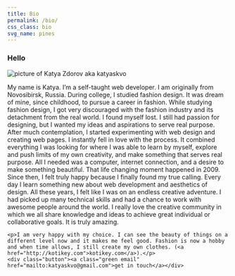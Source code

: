 ```yaml
---
title: Bio
permalink: /bio/
css_class: bio
svg_name: pines
---
```


<article>
	<h3>Hello</h3>
	<picture>
		<!--[if IE 9]><video style="display: none;"><![endif]-->
		<source srcset="../img/portrait.jpg, ../img/portrait@2x.jpg 2x">
		<!--[if IE 9]></video><![endif]-->
		<img srcset="../img/portrait.jpg, ../img/portrait@2x.jpg 2x" alt="picture of Katya Zdorov aka katyaskvo">
	</picture>					
	<p>My name is Katya. I’m a self-taught web developer. I am originally from Novosibirsk, Russia. During college, I studied fashion design. It was dream of mine, since childhood, to pursue a career in fashion. While studying fashion design, I got very discouraged with the fashion industry and its detachment from the real world. I found myself lost. I still had passion for designing, but I wanted my ideas and aspirations to serve real purpose. After much contemplation, I started experimenting with web design and creating web pages. I instantly fell in love with the process. It combined everything I was looking for where I was able to learn by myself, explore and push limits of my own creativity, and make something that serves real purpose. All I needed was a computer, internet connection, and a desire to make something beautiful. That life changing moment happened in 2009. Since then, I felt truly happy because I finally found my true calling. Every day I learn something new about web development and aesthetics of design. All these years, I felt like I was on an endless creative adventure. I had picked up many technical skills and had a chance to work with awesome people around the world. I really love the creative community in which we all share knowledge and ideas to achieve great individual or collaborative goals. It is truly amazing.</p>

	<p>I am very happy with my choice. I can see the beauty of things on a different level now and it makes me feel good. Fashion is now a hobby and when time allows, I still create my own clothes. (<a href="http://kotikey.com">kotikey.com</a>).</p>
	<div class="button"><a class="green email" href="mailto:katyaskvo@gmail.com">get in touch</a></div>
</article>
